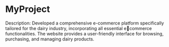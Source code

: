 # MyProject
 Description: Developed a comprehensive e-commerce platform specifically tailored for the dairy industry, incorporating all essential ecommerce functionalities. The website provides a user-friendly interface for browsing, purchasing, and managing dairy products.
